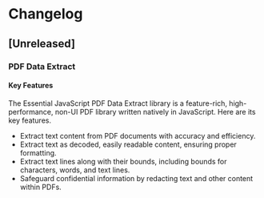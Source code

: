 # Changelog

## [Unreleased]

### PDF Data Extract

#### Key Features

The Essential JavaScript PDF Data Extract library is a feature-rich, high-performance, non-UI PDF library written natively in JavaScript. Here are its key features.

- Extract text content from PDF documents with accuracy and efficiency.
- Extract text as decoded, easily readable content, ensuring proper formatting.
- Extract text lines along with their bounds, including bounds for characters, words, and text lines.
- Safeguard confidential information by redacting text and other content within PDFs.
